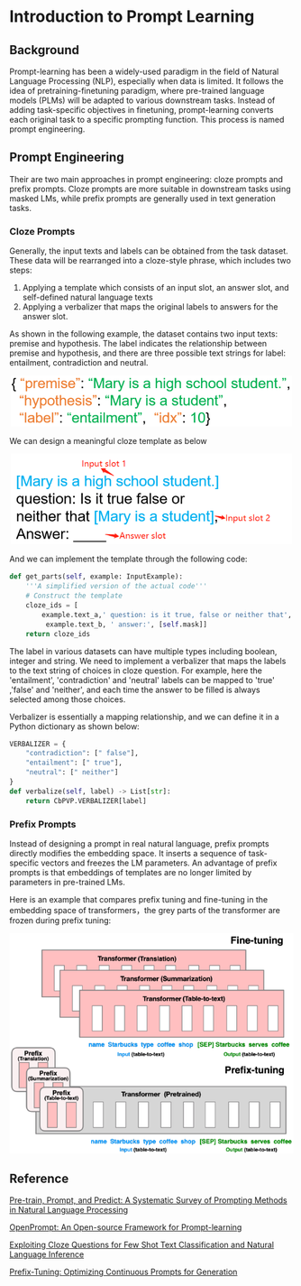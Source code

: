 # Introduction to Prompt Learning

## Background
Prompt-learning has been a widely-used paradigm in the field of Natural Language Processing (NLP), especially when data is limited. It follows the idea of pretraining-finetuning paradigm, where pre-trained language models (PLMs) will be adapted to various downstream tasks. Instead of  adding task-specific objectives in finetuning,  prompt-learning converts each original task to a specific prompting function. This process is named prompt engineering.

## Prompt Engineering
Their are two main approaches in prompt engineering: cloze prompts and prefix prompts.  Cloze prompts are more suitable in downstream tasks using masked LMs, while prefix prompts are generally used in text generation tasks.

### Cloze Prompts
Generally, the input texts and labels can be obtained from the task dataset. These data will be rearranged into a cloze-style phrase, which includes two steps: 
1. Applying a template which consists of an input slot, an answer slot, and self-defined natural language texts
2. Applying a verbalizer that maps the original labels to answers for the answer slot.

As shown in the following example, the dataset contains two input texts: premise and hypothesis. The label indicates the relationship between premise and hypothesis, and there are three possible text strings for label: entailment, contradiction and neutral. 

<div align=center><img src="img/dataset_figure_0.png" width="500px"></div>

We can design a meaningful cloze template as below

<div align=center><img src="img/prompt_figure_1.png" width="500px"></div>

And we can implement the template through the following code:

```python
def get_parts(self, example: InputExample):  
    '''A simplified version of the actual code'''
    # Construct the template
    cloze_ids = [
        example.text_a,' question: is it true, false or neither that',
         example.text_b, ' answer:', [self.mask]]
    return cloze_ids
```

The label in various datasets can have multiple types including boolean, integer and string. We need to implement a verbalizer that maps the labels to the text string of choices in cloze question. For example, here the 'entailment', 'contradiction' and 'neutral' labels can be mapped to 'true' ,'false' and 'neither', and each time the answer to be filled is always selected among those choices. 

Verbalizer is essentially a mapping relationship, and we can define it in a Python dictionary as shown below:

```python
VERBALIZER = {
    "contradiction": [" false"],
    "entailment": [" true"],
    "neutral": [" neither"]
}
def verbalize(self, label) -> List[str]:
    return CbPVP.VERBALIZER[label]
```

### Prefix Prompts
Instead of designing a prompt in real natural language, prefix prompts directly modifies the embedding space. It inserts a sequence of task-specific vectors and freezes the LM parameters. An advantage of prefix prompts is that embeddings of templates are no longer limited by parameters in pre-trained LMs. 

Here is an example that compares prefix tuning and fine-tuning in the embedding space of transformers，the grey parts of the transformer are frozen during prefix tuning:

<div align=center><img src="img/prompt_figure_2.png" width="600px"></div>


## Reference
[Pre-train, Prompt, and Predict: A Systematic Survey of Prompting Methods in Natural Language Processing](https://arxiv.org/abs/2107.13586)

[OpenPrompt: An Open-source Framework for Prompt-learning](https://arxiv.org/abs/2111.01998)

[Exploiting Cloze Questions for Few Shot Text Classification and Natural Language Inference](https://arxiv.org/abs/2001.07676)

[Prefix-Tuning: Optimizing Continuous Prompts for Generation](https://arxiv.org/abs/2101.00190)